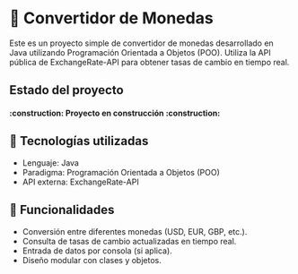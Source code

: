 <h1>💱 Convertidor de Monedas</h1>
<p>Este es un proyecto simple de convertidor de monedas desarrollado en Java utilizando Programación Orientada a Objetos (POO). Utiliza la API pública de ExchangeRate-API para obtener tasas de cambio en tiempo real.</p>

<h2>Estado del proyecto</h2>
<h4>
:construction: Proyecto en construcción :construction:
</h4>

<h2>🧰 Tecnologías utilizadas</h2>
<ul>
  <li>Lenguaje: Java</li>
  <li>Paradigma: Programación Orientada a Objetos (POO)</li>
  <li>API externa: ExchangeRate-API</li>
</ul>

<h2>🎯 Funcionalidades</h2>
<ul>
  <li>Conversión entre diferentes monedas (USD, EUR, GBP, etc.).</li>
  <li>Consulta de tasas de cambio actualizadas en tiempo real.</li>
  <li>Entrada de datos por consola (si aplica).</li>
  <li>Diseño modular con clases y objetos.</li>
</ul>
